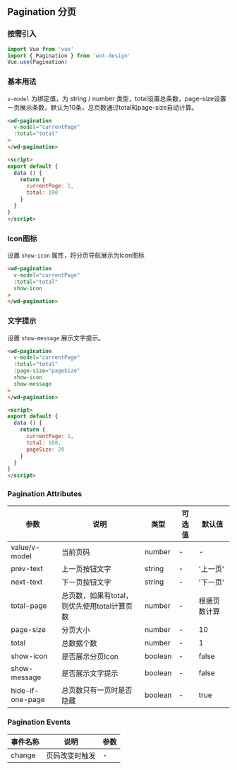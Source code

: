 ## Pagination 分页

### 按需引入

```javascript
import Vue from 'vue'
import { Pagination } from 'wot-design'
Vue.use(Pagination)
```

### 基本用法

`v-model` 为绑定值，为 string / number 类型，total设置总条数，page-size设置一页展示条数，默认为10条，总页数通过total和page-size自动计算。

```html
<wd-pagination
  v-model="currentPage" 
  :total="total"
>
</wd-pagination>

<script>
export default {
  data () {
    return {
      currentPage: 1,
      total: 190
    }
  }
}
</script>
```

### Icon图标

设置 `show-icon` 属性，将分页导航展示为Icon图标

```html
<wd-pagination
  v-model="currentPage" 
  :total="total"
  show-icon
>
</wd-pagination>
```

### 文字提示

设置 `show-message` 展示文字提示。

```html
<wd-pagination
  v-model="currentPage" 
  :total="total" 
  :page-size="pageSize"
  show-icon
  show-message
>
</wd-pagination>

<script>
export default {
  data () {
    return {
      currentPage: 1,
      total: 160,
      pageSize: 20
    }
  }
}
</script>
```

### Pagination Attributes

| 参数      | 说明                                 | 类型      | 可选值       | 默认值   |
|---------- |------------------------------------ |---------- |------------- |-------- |
| value/v-model | 当前页码 |   number | - | - |
| prev-text | 上一页按钮文字 |  string | - | '上一页' |
| next-text | 下一页按钮文字 |  string | - | '下一页' |
| total-page | 总页数，如果有total，则优先使用total计算页数 |  number | - | 根据页数计算 |
| page-size | 分页大小 |  number | - | 10 |
| total | 总数据个数 |  number | - | 1 |
| show-icon | 是否展示分页Icon |  boolean | - | false |
| show-message | 是否展示文字提示 |  boolean | - | false |
| hide-if-one-page | 总页数只有一页时是否隐藏 |  boolean | - | true |




### Pagination Events

| 事件名称      | 说明                                 | 参数     |
|------------- |------------------------------------ |--------- |
| change | 页码改变时触发 | - |